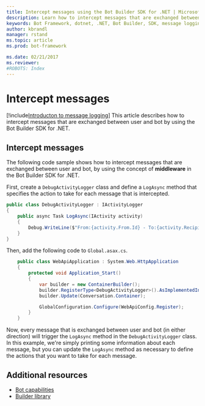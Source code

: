 ```yaml
---
title: Intercept messages using the Bot Builder SDK for .NET | Microsoft Docs
description: Learn how to intercept messages that are exchanged between user and bot by using the Bot Builder SDK for .NET.
keywords: Bot Framework, dotnet, .NET, Bot Builder, SDK, message logging, intercept message, inspect message, middleware
author: kbrandl
manager: rstand
ms.topic: article
ms.prod: bot-framework

ms.date: 02/21/2017
ms.reviewer:
#ROBOTS: Index
---
```


# Intercept messages

<!--
> [!div class="op_single_selector"]
> * [.NET](~/dotnet/howto-middleware.md)
> * [Node.js](~/nodejs/middleware.md)
>
-->

[!include[Introducton to message logging](~/includes/snippet-message-logging-intro.md)]
This article describes how to intercept messages that are exchanged between user and bot by using the Bot Builder SDK for .NET. 

## Intercept messages

The following code sample shows how to intercept messages that are exchanged between user and bot, 
by using the concept of **middleware** in the Bot Builder SDK for .NET. 

First, create a `DebugActivityLogger` class and define a `LogAsync` method that specifies the action to take for each message that is intercepted. 

```cs
public class DebugActivityLogger : IActivityLogger
{
    public async Task LogAsync(IActivity activity)
    {
        Debug.WriteLine($"From:{activity.From.Id} - To:{activity.Recipient.Id} - Message:{activity.AsMessageActivity()?.Text}");
    }
}
```

Then, add the following code to `Global.asax.cs`. 

```cs
	public class WebApiApplication : System.Web.HttpApplication
	{
        protected void Application_Start()
        {
            var builder = new ContainerBuilder();
            builder.RegisterType<DebugActivityLogger>().AsImplementedInterfaces().InstancePerDependency();
            builder.Update(Conversation.Container);

            GlobalConfiguration.Configure(WebApiConfig.Register);
        }
    }
```

Now, every message that is exchanged between user and bot (in either direction) will trigger the 
`LogAsync` method in the `DebugActivityLogger` class. 
In this example, we're simply printing some information about each message, but you can 
update the `LogAsync` method as necessary to define the actions that you want to take for each message. 

## Additional resources

- [Bot capabilities](~/bot-design-capabilities.md)
- <a href="https://docs.botframework.com/en-us/csharp/builder/sdkreference/d3/ddb/namespace_microsoft_1_1_bot_1_1_builder.html" target="_blank">Builder library</a>